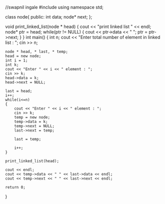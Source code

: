 //swapnil ingale
#include <iostream>
using namespace std;

class node{
    public:
    int data;
    node* next;
};

void print_linked_list(node * head)
{
    cout << "print linked list " << endl;
    node* ptr = head;
    while(ptr != NULL)
    {
        cout << ptr->data << " ";
        ptr = ptr->next;
    }
}
int main()
{
    int n;
    cout << "Enter total number of element in linked list : ";
    cin >> n;

    node * head, * last, * temp;
    head = new node;
    int i = 1;
    int k;
    cout << "Enter " << i << " element : ";
    cin >> k;
    head->data = k;
    head->next = NULL;

    last = head;
    i++;
    while(i<=n)
    {
        cout << "Enter " << i << " element : ";
        cin >> k;
        temp = new node;
        temp->data = k;
        temp->next = NULL;
        last->next = temp;

        last = temp;

        i++;
    }

    print_linked_list(head);

    cout << endl;
    cout << temp->data << " " << last->data << endl;
    cout << temp->next << " " << last->next << endl;

    return 0;

}
